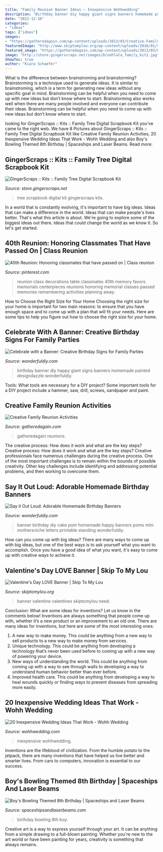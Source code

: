 ```yaml
---
title: "Family Reunion Banner Ideas ~ Inexpensive Wohhwedding"
description: "Birthday banner diy happy giant signs banners homemade painted designdazzle wonderfuldiy"
date: "2022-12-16"
categories:
- "ideas"
tags: ["ideas"]
images:
- "https://gatheredagain.com/wp-content/uploads/2013/03/Creative-Family-Reunion-Activities-1.jpg"
featuredImage: "http://www.skiptomylou.org/wp-content/uploads/2016/01/valentines-day-love-banner-hanging-2-1.jpg"
featured_image: "https://gatheredagain.com/wp-content/uploads/2013/03/Creative-Family-Reunion-Activities-1.jpg"
image: "http://store.gingerscraps.net/images/D/oohlala_family_kit1.jpg"
ShowToc: true
author: "Kiara Schaefer"
---
```



What is the difference between brainstroming and brainstorming?
Brainstorming is a technique used to generate ideas. It is similar to brainstroming, which is a term for generating new ideas without any specific goal in mind. Brainstorming can be helpful when you need to come up with new ideas but don’t know where to start.  Brainstorming also works well when there are many people involved and everyone can contribute their ideas. Brainstorming can be helpful when you need to come up with new ideas but don’t know where to start.

	

		
looking for GingerScraps :: Kits :: Family Tree Digital Scrapbook Kit you've came to the right web. We have 8 Pictures about GingerScraps :: Kits :: Family Tree Digital Scrapbook Kit like Creative Family Reunion Activities, 20 Inexpensive Wedding Ideas That Work - Wohh Wedding and also Boy&#039;s Bowling Themed 8th Birthday | Spaceships and Laser Beams. Read more:
		
    
## GingerScraps :: Kits :: Family Tree Digital Scrapbook Kit

<img loading=lazy src="http://store.gingerscraps.net/images/D/oohlala_family_kit1.jpg" onerror="this.onerror=null;this.src='https://tse2.mm.bing.net/th?id=OIP.QOEtQgsFeJD-b1R_yEprTgHaHa&amp;pid=15.1';" alt="GingerScraps :: Kits :: Family Tree Digital Scrapbook Kit">

_Source: store.gingerscraps.net_

>tree scrapbook digital kit gingerscraps kits. 

	

In a world that is constantly evolving, it's important to have big ideas. Ideas that can make a difference in the world. Ideas that can make people's lives better. That's what this article is about. We're going to explore some of the biggest ideas out there. Ideas that could change the world as we know it. So let's get started.

    
## 40th Reunion: Honoring Classmates That Have Passed On | Class Reunion

<img loading=lazy src="https://i.pinimg.com/736x/e5/62/5c/e5625c16b831f57d2e38294a17247caa--reunions.jpg" onerror="this.onerror=null;this.src='https://tse2.mm.bing.net/th?id=OIP.0ozmyNkVuqFV_ECGsUnvLwHaJ3&amp;pid=15.1';" alt="40th Reunion: Honoring classmates that have passed on | Class reunion">

_Source: pinterest.com_

>reunion class decorations table classmates 40th memory favors memorials centerpieces reunions honoring memorial classes passed memories remembering activities planning away. 

	

How to Choose the Right Size for Your Home
Choosing the right size for your home is important for two main reasons: to ensure that you have enough space and to come up with a plan that will fit your needs. Here are some tips to help you figure out how to choose the right size for your home.

    
## Celebrate With A Banner: Creative Birthday Signs For Family Parties

<img loading=lazy src="http://cdn.wonderfuldiy.com/wp-content/uploads/2016/11/Giant-painted-birthday-banner.jpg" onerror="this.onerror=null;this.src='https://tse1.mm.bing.net/th?id=OIP.mWYFrx0lgho5wHC_8FLYIgHaKZ&amp;pid=15.1';" alt="Celebrate with a Banner: Creative Birthday Signs for Family Parties">

_Source: wonderfuldiy.com_

>birthday banner diy happy giant signs banners homemade painted designdazzle wonderfuldiy. 

	

Tools: What tools are necessary for a DIY project?
Some important tools for a DIY project include a hammer, saw, drill, screws, sandpaper and paint.

    
## Creative Family Reunion Activities

<img loading=lazy src="https://gatheredagain.com/wp-content/uploads/2013/03/Creative-Family-Reunion-Activities-1.jpg" onerror="this.onerror=null;this.src='https://tse4.mm.bing.net/th?id=OIP.D3W473fRGZoFvEwpL3X9vgHaHa&amp;pid=15.1';" alt="Creative Family Reunion Activities">

_Source: gatheredagain.com_

>gatheredagain reunions. 

	

The creative process: How does it work and what are the key steps?
Creative process: How does it work and what are the key steps?
Creative professionals face numerous challenges during the creative process. One of the most important challenges is to remain within the bounds of possible creativity. Other key challenges include identifying and addressing potential problems, and then working to overcome them.

    
## Say It Out Loud: Adorable Homemade Birthday Banners

<img loading=lazy src="https://cdn.wonderfuldiy.com/wp-content/uploads/2017/11/Mini-standing-pom-pom-banner.jpg" onerror="this.onerror=null;this.src='https://tse1.mm.bing.net/th?id=OIP.Tx0626j3j_zoEbwzLuuuJwHaE6&amp;pid=15.1';" alt="Say it Out Loud: Adorable Homemade Birthday Banners">

_Source: wonderfuldiy.com_

>banner birthday diy cake pom homemade happy banners poms mini mothersniche letters printable standing wonderfuldiy. 

	

How can you come up with big ideas?
There are many ways to come up with big ideas, but one of the best ways is to ask yourself what you want to accomplish. Once you have a good idea of what you want, it's easy to come up with creative ways to achieve it.

    
## Valentine&#039;s Day LOVE Banner | Skip To My Lou

<img loading=lazy src="http://www.skiptomylou.org/wp-content/uploads/2016/01/valentines-day-love-banner-hanging-2-1.jpg" onerror="this.onerror=null;this.src='https://tse3.mm.bing.net/th?id=OIP.7vDP5-XDyq_8OYuHjoOfXAHaF2&amp;pid=15.1';" alt="Valentine&#039;s Day LOVE Banner | Skip To My Lou">

_Source: skiptomylou.org_

>banner valentine valentines skiptomylou need. 

	

Conclusion: What are some ideas for inventions? Let us know in the comments below!
Inventions are always something that people come up with, whether it’s a new product or an improvement to an old one. There are many ideas for inventions, but here are some of the most interesting ones:
1. A new way to make money. This could be anything from a new way to sell products to a new way to make money from services.
2. Unique technology. This could be anything from developing a technology that’s never been used before to coming up with a new way of powering your device.
3. New ways of understanding the world. This could be anything from coming up with a way to see through walls to developing a way to understand human behavior better than ever before. 
4. Improved health care. This could be anything from developing a way to heal wounds quickly or finding ways to prevent diseases from spreading more easily.

    
## 20 Inexpensive Wedding Ideas That Work - Wohh Wedding

<img loading=lazy src="http://wohhwedding.com/wp-content/uploads/2016/04/Inexpensive-Centerpiece-Ideas-DIY.jpg" onerror="this.onerror=null;this.src='https://tse4.mm.bing.net/th?id=OIP.1BK9wa_E4JVFcifMpsffJAHaLH&amp;pid=15.1';" alt="20 Inexpensive Wedding Ideas That Work - Wohh Wedding">

_Source: wohhwedding.com_

>inexpensive wohhwedding. 

	

Inventions are the lifeblood of civilization. From the humble potato to the jetpack, there are many inventions that have helped us live better and smarter lives. From cars to computers, innovation is essential to our success.

    
## Boy&#039;s Bowling Themed 8th Birthday | Spaceships And Laser Beams

<img loading=lazy src="http://spaceshipsandlaserbeams.com/wp-content/uploads/2015/09/bowling-birthday-party-ideas-459.jpg" onerror="this.onerror=null;this.src='https://tse2.mm.bing.net/th?id=OIP.GZGALo-81mII-P9DpDzaEwHaLH&amp;pid=15.1';" alt="Boy&#039;s Bowling Themed 8th Birthday | Spaceships and Laser Beams">

_Source: spaceshipsandlaserbeams.com_

>birthday bowling 8th boy. 

	

Creative art is a way to express yourself through your art. It can be anything from a simple drawing to a full-blown painting. Whether you're new to the art world or have been painting for years, creativity is something that always remains.

